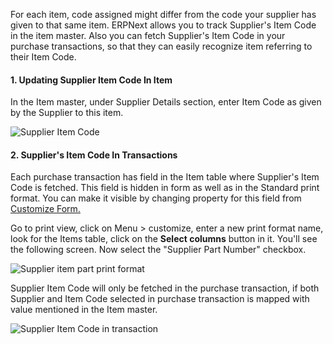 For each item, code assigned might differ from the code your supplier has given to that same item. ERPNext allows you to track Supplier's Item Code in the item master. Also you can fetch Supplier's Item Code in your purchase transactions, so that they can easily recognize item referring to their Item Code.

#### 1\. Updating Supplier Item Code In Item

In the Item master, under Supplier Details section, enter Item Code as given by the Supplier to this item.

![Supplier Item Code](https://docs.erpnext.com/files/supplier-item-code.png)

#### 2\. Supplier's Item Code In Transactions

Each purchase transaction has field in the Item table where Supplier's Item Code is fetched. This field is hidden in form as well as in the Standard print format. You can make it visible by changing property for this field from [Customize Form.](https://docs.erpnext.com/docs/v13/user/manual/en/customize-erpnext/customize-form.html)

Go to print view, click on Menu > customize, enter a new print format name, look for the Items table, click on the **Select columns** button in it. You'll see the following screen. Now select the "Supplier Part Number" checkbox.

![Supplier item part print format](https://docs.erpnext.com/files/supplier-item-code-print-format.png)

Supplier Item Code will only be fetched in the purchase transaction, if both Supplier and Item Code selected in purchase transaction is mapped with value mentioned in the Item master.

![Supplier Item Code in transaction](https://docs.erpnext.com/files/supplier-item-code-in-purchase-order.png)